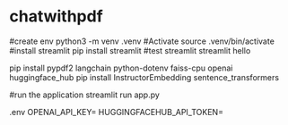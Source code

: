 # chatwithpdf

#create env
python3 -m venv .venv
#Activate
source .venv/bin/activate
#install streamlit
pip install streamlit
#test streamlit
streamlit hello

pip install pypdf2 langchain python-dotenv faiss-cpu openai huggingface_hub
pip install InstructorEmbedding sentence_transformers

#run the application
streamlit run app.py

.env
OPENAI_API_KEY=
HUGGINGFACEHUB_API_TOKEN=

